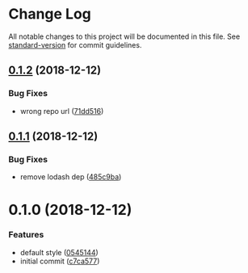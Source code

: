 # Change Log

All notable changes to this project will be documented in this file. See [standard-version](https://github.com/conventional-changelog/standard-version) for commit guidelines.

<a name="0.1.2"></a>
## [0.1.2](https://github.com/chuyik/json-table-converter/compare/v0.1.1...v0.1.2) (2018-12-12)


### Bug Fixes

* wrong repo url ([71dd516](https://github.com/chuyik/json-table-converter/commit/71dd516))



<a name="0.1.1"></a>
## [0.1.1](https://github.com/chuyik/json-table-converter/compare/v0.1.0...v0.1.1) (2018-12-12)


### Bug Fixes

* remove lodash dep ([485c9ba](https://github.com/chuyik/json-table-converter/commits/485c9ba))



<a name="0.1.0"></a>
# 0.1.0 (2018-12-12)


### Features

* default style ([0545144](https://github.com/chuyik/json-table-converter/commits/0545144))
* initial commit ([c7ca577](https://github.com/chuyik/json-table-converter/commits/c7ca577))
